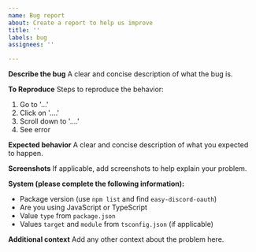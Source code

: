 ```yaml
---
name: Bug report
about: Create a report to help us improve
title: ''
labels: bug
assignees: ''

---
```


**Describe the bug**
A clear and concise description of what the bug is.

**To Reproduce**
Steps to reproduce the behavior:
1. Go to '...'
2. Click on '....'
3. Scroll down to '....'
4. See error

**Expected behavior**
A clear and concise description of what you expected to happen.

**Screenshots**
If applicable, add screenshots to help explain your problem.

**System (please complete the following information):**
 - Package version (use `npm list` and find `easy-discord-oauth`)
 - Are you using JavaScript or TypeScript
 - Value `type` from `package.json`
 - Values `target` and `module` from `tsconfig.json` (if applicable)

**Additional context**
Add any other context about the problem here.
